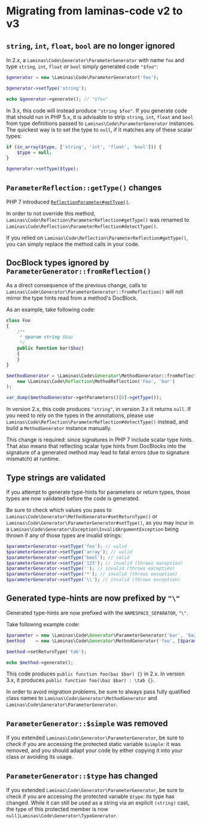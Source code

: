 # Migrating from laminas-code v2 to v3

## `string`, `int`, `float`, `bool` are no longer ignored

In 2.x, a `Laminas\Code\Generator\ParameterGenerator` with name `foo` and type
`string`, `int`, `float` or `bool` simply generated code `"$foo"`:

```php
$generator = new \Laminas\Code\ParameterGenerator('foo');

$generator->setType('string');

echo $generator->generate(); // "$foo"
```

In 3.x, this code will instead produce `"string $foo"`.
If you generate code that should run in PHP 5.x, it is advisable to strip
`string`, `int`, `float` and `bool` from type definitions passed to
`Laminas\Code\ParameterGenerator` instances. The quickest way is to set the
type to `null`, if it matches any of these scalar types:

```php
if (in_array($type, ['string', 'int', 'float', 'bool'])) {
    $type = null;
}

$generator->setType($type);
```

## `ParameterReflection::getType()` changes

PHP 7 introduced [`ReflectionParameter#getType()`](http://php.net/manual/en/reflectionparameter.gettype.php).

In order to not override this method, `Laminas\Code\Reflection\ParameterReflection#getType()`
was renamed to `Laminas\Code\Reflection\ParameterReflection#detectType()`.

If you relied on `Laminas\Code\Reflection\ParameterReflection#getType()`, you can
simply replace the method calls in your code.

## DocBlock types ignored by `ParameterGenerator::fromReflection()`

As a direct consequence of the previous change, calls to
`Laminas\Code\Generator\ParameterGenerator::fromReflection()` will not mirror the
type hints read from a method's DocBlock.

As an example, take following code:

```php
class Foo
{
    /**
     * @param string $baz
     */
    public function bar($baz)
    {
    }
}

$methodGenerator = \Laminas\Code\Generator\MethodGenerator::fromReflection(
    new \Laminas\Code\Reflection\MethodReflection('Foo', 'bar')
);

var_dump($methodGenerator->getParameters()[0]->getType());
```

In version 2.x, this code produces `"string"`, in version 3.x it returns `null`. If you
need to rely on the types in the annotations, please use
`Laminas\Code\Reflection\ParameterReflection#detectType()` instead, and build a
`MethodGenerator` instance manually.

This change is required: since signatures in PHP 7 include scalar type hints.
That also means that reflecting scalar type hints from DocBlocks into the
signature of a generated method may lead to fatal errors (due to signature
mismatch) at runtime.

## Type strings are validated

If you attempt to generate type-hints for parameters or return types, those types are
now validated before the code is generated.

Be sure to check which values you pass to `Laminas\Code\Generator\MethodGenerator#setReturnType()`
or `Laminas\Code\Generator\ParameterGenerator#setType()`, as you may incur in a
`Laminas\Code\Generator\Exception\InvalidArgumentException` being thrown if any
of those types are invalid strings:

```php
$parameterGenerator->setType('foo'); // valid
$parameterGenerator->setType('array'); // valid
$parameterGenerator->setType('bool'); // valid
$parameterGenerator->setType('123'); // invalid (throws exception)
$parameterGenerator->setType(''); // invalid (throws exception)
$parameterGenerator->setType('*'); // invalid (throws exception)
$parameterGenerator->setType('\\'); // invalid (throws exception)
```

## Generated type-hints are now prefixed by `"\"`

Generated type-hints are now prefixed with the `NAMESPACE_SEPARATOR`,
`"\"`.

Take following example code:

```php
$parameter = new \Laminas\Code\Generator\ParameterGenerator('bar', 'baz');
$method    = new \Laminas\Code\Generator\MethodGenerator('foo', [$parameter]);

$method->setReturnType('tab');

echo $method->generate();
```

This code produces `public function foo(baz $bar) {}` in 2.x.
In version 3.x, it produces `public function foo(\baz $bar) : \tab {}`.

In order to avoid migration problems, be sure to always pass fully qualified class
names to `Laminas\Code\Generator\MethodGenerator` and `Laminas\Code\Generator\ParameterGenerator`.

## `ParameterGenerator::$simple` was removed

If you extended `Laminas\Code\Generator\ParameterGenerator`, be sure to check if you
are accessing the protected static variable `$simple`: it was removed, and you should
adapt your code by either copying it into your class or avoiding its usage.

## `ParameterGenerator::$type` has changed

If you extended `Laminas\Code\Generator\ParameterGenerator`, be sure to check if you
are accessing the protected variable `$type`: its type has changed.
While it can still be used as a string via an explicit `(string)` cast, the type of
this protected member is now `null|Laminas\Code\Generator\TypeGenerator`.
